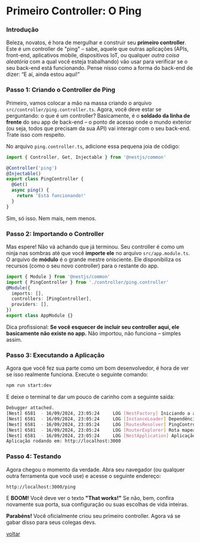 # Primeiro Controller: O Ping

### Introdução

Beleza, novatos, é hora de mergulhar e construir seu **primeiro controller**. Este é um controller de "ping" – sabe, aquele que outras aplicações (APIs, front-end, aplicativos mobile, dispositivos IoT, ou qualquer _outra coisa aleatória_ com a qual você esteja trabalhando) vão usar para verificar se o seu back-end está funcionando. Pense nisso como a forma do back-end de dizer: “E aí, ainda estou aqui!”

### Passo 1: Criando o Controller de Ping

Primeiro, vamos colocar a mão na massa criando o arquivo `src/controller/ping.controller.ts`. Agora, você deve estar se perguntando: o que é um controller? Basicamente, é o **soldado da linha de frente** do seu app de back-end – o ponto de acesso onde o mundo exterior (ou seja, todos que precisam da sua API) vai interagir com o seu back-end. Trate isso com respeito.

No arquivo `ping.controller.ts`, adicione essa pequena joia de código:

```typescript
import { Controller, Get, Injectable } from '@nestjs/common'

@Controller('ping')
@Injectable()
export class PingController {
  @Get()
  async ping() {
    return 'Está funcionando!'
  }
}
```

Sim, só isso. Nem mais, nem menos.

### Passo 2: Importando o Controller

Mas espere! Não vá achando que já terminou. Seu controller é como um ninja nas sombras até que você **importe ele** no arquivo `src/app.module.ts`. O arquivo de **módulo** é o grande mestre onisciente. Ele disponibiliza os recursos (como o seu novo controller) para o restante do app.

```typescript
import { Module } from '@nestjs/common'
import { PingController } from './controller/ping.controller'
@Module({
  imports: [],
  controllers: [PingController],
  providers: [],
})
export class AppModule {}
```

Dica profissional: **Se você esquecer de incluir seu controller aqui, ele basicamente não existe no app.** Não importou, não funciona – simples assim.

### Passo 3: Executando a Aplicação

Agora que você fez sua parte como um bom desenvolvedor, é hora de ver se isso realmente funciona. Execute o seguinte comando:

```bash
npm run start:dev
```

E deixe o terminal te dar um pouco de carinho com a seguinte saída:

```bash
Debugger attached.
[Nest] 6581  - 16/09/2024, 23:05:24     LOG [NestFactory] Iniciando a aplicação Nest...
[Nest] 6581  - 16/09/2024, 23:05:24     LOG [InstanceLoader] Dependências do AppModule inicializadas +31ms
[Nest] 6581  - 16/09/2024, 23:05:24     LOG [RoutesResolver] PingController {/ping}: +44ms
[Nest] 6581  - 16/09/2024, 23:05:24     LOG [RouterExplorer] Rota mapeada {/ping, GET} +5ms
[Nest] 6581  - 16/09/2024, 23:05:24     LOG [NestApplication] Aplicação Nest iniciada com sucesso +5ms
Aplicação rodando em: http://localhost:3000
```

### Passo 4: Testando

Agora chegou o momento da verdade. Abra seu navegador (ou qualquer outra ferramenta que você use) e acesse o seguinte endereço:

```
http://localhost:3000/ping
```

E **BOOM!** Você deve ver o texto **"That works!"** Se não, bem, confira novamente sua porta, sua configuração ou suas escolhas de vida inteiras.

**Parabéns!** Você oficialmente criou seu primeiro controller. Agora vá se gabar disso para seus colegas devs.

[voltar](table-of-contents.md)
